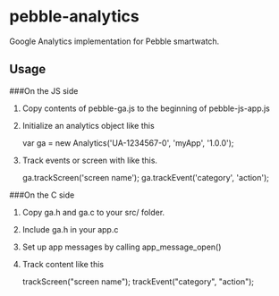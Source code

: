 pebble-analytics
================

Google Analytics implementation for Pebble smartwatch.

## Usage

###On the JS side

1. Copy contents of pebble-ga.js to the beginning of pebble-js-app.js
2. Initialize an analytics object like this

    var ga = new Analytics('UA-1234567-0', 'myApp', '1.0.0');

3. Track events or screen with like this.

    ga.trackScreen('screen name');
    ga.trackEvent('category', 'action');

###On the C side

1. Copy ga.h and ga.c to your src/ folder.
2. Include ga.h in your app.c
3. Set up app messages by calling app_message_open()
4. Track content like this

    trackScreen("screen name");
    trackEvent("category", "action");